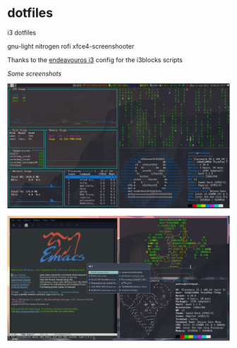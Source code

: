 # dotfiles
i3 dotfiles

gnu-light
nitrogen
rofi
xfce4-screenshooter

Thanks to the [endeavouros i3](https://github.com/endeavouros-team/endeavouros-i3wm-setup) config for the i3blocks scripts

_Some screenshots_

![1](screenshot1.png)

![2](screenshot3.png)
